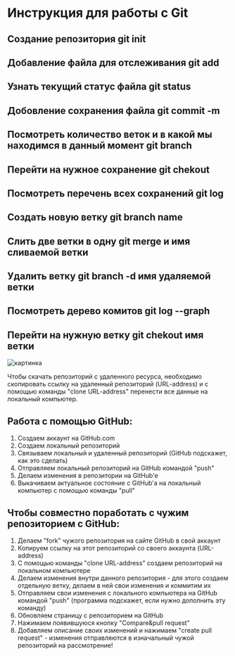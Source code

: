 # Инструкция для работы c Git 

## Создание репозитория git init 

## Добавление файла для отслеживания git add

## Узнать текущий статус файла git status

## Добовление сохранения файла git commit -m

## Посмотреть количество веток  и в какой мы находимся в данный момент git branch

## Перейти на нужное сохранение git chekout

## Посмотреть перечень всех сохранений git log

## Создать новую ветку git branch name

## Слить две ветки в одну git merge и имя сливаемой ветки

## Удалить ветку git branch -d имя удаляемой ветки

## Посмотреть дерево комитов git log --graph

## Перейти на нужную ветку git chekout имя ветки

![картинка](C:\Users\1\Desktop\1)

Чтобы скачать репозиторий с удаленного ресурса, необходимо скопировать ссылку на удаленный репозиторий (URL-address) и с помощью команды "clone URL-address" перенести все данные на локальный компьютер.

## Работа с помощью GitHub:
1. Создаем аккаунт на GitHub.com
2. Создаем локальный репозиторий
3. Связываем локальный и удаленный репозиторий (GitHub подскажет, как это сделать)
4. Отправляем локальный репозиторий на GitHub командой "push"
5. Делаем изменения в репозитории на GitHub'e
6. Выкачиваем актуальное состояние с GitHub'a на локальный компьютер с помощью команды "pull"

## Чтобы совместно поработать с чужим репозиторием с GitHub:
1. Делаем "fork" чужого репозитория на сайте GitHub в свой аккаунт
2. Копируем ссылку на этот репозиторий со своего аккаунта (URL-address) 
3. С помощью команды "clone URL-address" создаем репозиторий на локальном компьютере
4. Делаем изменения внутри данного репозитория - для этого создаем отдельную ветку, делаем в ней свои изменения и коммитим их
5. Отправляем свои изменения с локального компьютера на GitHub командой "push" (программа подскажет, если нужно дополнить эту команду)
6. Обновляем страницу с репозиторием на GitHub
7. Нажимаем появившуюся кнопку "Compare&pull request"
8. Добавляем описание своих изменений и нажимаем "create pull request" - изменения отправляются в изначальный чужой репозиторий на рассмотрение!